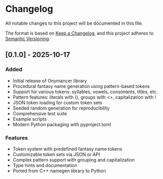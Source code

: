 # Changelog

All notable changes to this project will be documented in this file.

The format is based on [Keep a Changelog](https://keepachangelog.com/en/1.0.0/),
and this project adheres to [Semantic Versioning](https://semver.org/spec/v2.0.0.html).

## [0.1.0] - 2025-10-17

### Added

- Initial release of Onymancer library
- Procedural fantasy name generation using pattern-based tokens
- Support for various tokens: syllables, vowels, consonants, titles, etc.
- Pattern features: literals with (), groups with <>, capitalization with !
- JSON token loading for custom token sets
- Seeded random generation for reproducibility
- Comprehensive test suite
- Example scripts
- Modern Python packaging with pyproject.toml

### Features

- Token system with predefined fantasy name tokens
- Customizable token sets via JSON or API
- Complex pattern support with grouping and capitalization
- Type hints and documentation
- Ported from C++ namegen library to Python
